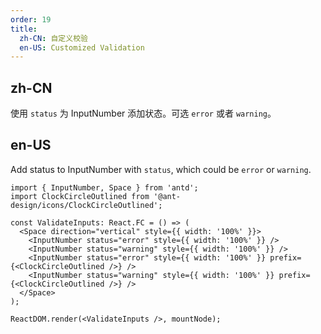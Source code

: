 ```yaml
---
order: 19
title:
  zh-CN: 自定义校验
  en-US: Customized Validation
---
```


## zh-CN

使用 `status` 为 InputNumber 添加状态。可选 `error` 或者 `warning`。

## en-US

Add status to InputNumber with `status`, which could be `error` or `warning`.

```tsx
import { InputNumber, Space } from 'antd';
import ClockCircleOutlined from '@ant-design/icons/ClockCircleOutlined';

const ValidateInputs: React.FC = () => (
  <Space direction="vertical" style={{ width: '100%' }}>
    <InputNumber status="error" style={{ width: '100%' }} />
    <InputNumber status="warning" style={{ width: '100%' }} />
    <InputNumber status="error" style={{ width: '100%' }} prefix={<ClockCircleOutlined />} />
    <InputNumber status="warning" style={{ width: '100%' }} prefix={<ClockCircleOutlined />} />
  </Space>
);

ReactDOM.render(<ValidateInputs />, mountNode);
```
